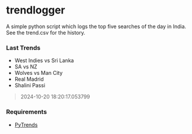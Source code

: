 # trendlogger
A simple python script which logs the top five searches of the day in India.<br>See the trend.csv for the history.<br>

<!-- Last Trends -->
### Last Trends
* West Indies vs Sri Lanka
* SA vs NZ
* Wolves vs Man City
* Real Madrid
* Shalini Passi
> 2024-10-20 18:20:17.053799

<!-- Requirements -->
### Requirements
* [PyTrends](https://github.com/dreyco676/pytrends)
